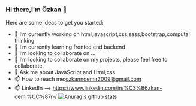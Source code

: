### Hi there,I'm Özkan 👋



Here are some ideas to get you started:

- 🔭 I’m currently working on html,javascript,css,sass,bootstrap,computal thinking
- 🌱 I’m currently learning fronted end backend
- 👯 I’m looking to collaborate on ...
- 🤔 I’m looking to collaborate on my projects, please feel free to collaborate.
- 💬 Ask me about JavaScript and Html,css
- 📫 How to reach me:ozkanndemir2009@gmail.com
- 📫 LinkedIn --> https://www.linkedin.com/in/%C3%B6zkan-demi%CC%87r-/
[![Anurag's github stats](https://github-readme-stats.vercel.app/api?username=Naereen&theme=blue-green)](https://github.com/anuraghazra/github-readme-stats)



